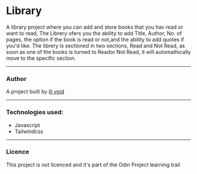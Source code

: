 # Library

A library project where you can add and store books that you hav read or want to read,
The Librery ofers you the ability to add Title, Author, No. of pages, the option if the book is read or not,and the ability to add quotes if you'd like.
The librery is sectioned in two sections, Read and Not Read, as soon as one of the books is turned to Reador Not Read, it will automathically move to the specific section.

---

### Author

A project built by [lil void](@s-Radu)

---

### Technologies used:

- Javascript
- Tailwindcss

---

### Licence

This project is not licenced and it's part of the Odin Project learning trail
